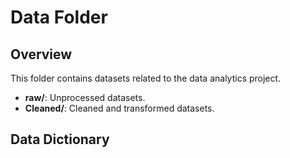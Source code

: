 # Data Folder

## Overview
This folder contains datasets related to the data analytics project.

- **raw/**: Unprocessed datasets.
- **Cleaned/**: Cleaned and transformed datasets.

## Data Dictionary

